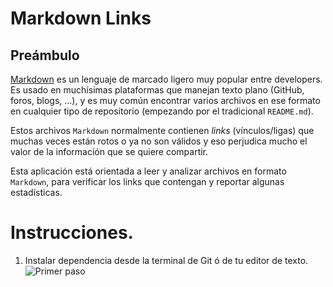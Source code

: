 # Markdown Links

## Preámbulo

[Markdown](https://es.wikipedia.org/wiki/Markdown) es un lenguaje de marcado
ligero muy popular entre developers. Es usado en muchísimas plataformas que
manejan texto plano (GitHub, foros, blogs, ...), y es muy común
encontrar varios archivos en ese formato en cualquier tipo de repositorio
(empezando por el tradicional `README.md`).

Estos archivos `Markdown` normalmente contienen _links_ (vínculos/ligas) que
muchas veces están rotos o ya no son válidos y eso perjudica mucho el valor de
la información que se quiere compartir.

Esta aplicación está orientada a leer y analizar archivos
en formato `Markdown`, para verificar los links que contengan y reportar
algunas estadísticas.

# Instrucciones.

1. Instalar dependencia desde la terminal de Git ó de tu editor de texto.
![Primer paso]('InstallNpm.JPG')